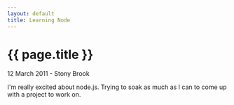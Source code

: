 ```yaml
---
layout: default
title: Learning Node
---
```


{{ page.title }}
================
<p class="meta">12 March 2011 - Stony Brook</p>

I'm really excited about node.js.  Trying to soak as much as I can to come up with a project to work on.
